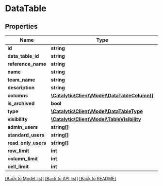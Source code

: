 # DataTable

## Properties
Name | Type | Description | Notes
------------ | ------------- | ------------- | -------------
**id** | **string** |  | 
**data_table_id** | **string** |  | [optional] 
**reference_name** | **string** |  | [optional] 
**name** | **string** |  | 
**team_name** | **string** |  | 
**description** | **string** |  | [optional] 
**columns** | [**\Catalytic\Client\Model\DataTableColumn[]**](DataTableColumn.md) |  | [optional] 
**is_archived** | **bool** |  | [optional] 
**type** | [**\Catalytic\Client\Model\DataTableType**](DataTableType.md) |  | [optional] 
**visibility** | [**\Catalytic\Client\Model\TableVisibility**](TableVisibility.md) |  | [optional] 
**admin_users** | **string[]** |  | [optional] 
**standard_users** | **string[]** |  | [optional] 
**read_only_users** | **string[]** |  | [optional] 
**row_limit** | **int** |  | [optional] 
**column_limit** | **int** |  | [optional] 
**cell_limit** | **int** |  | [optional] 

[[Back to Model list]](../../README.md#documentation-for-models) [[Back to API list]](../../README.md#documentation-for-api-endpoints) [[Back to README]](../../README.md)


